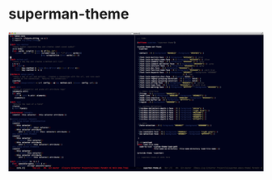 superman-theme
=============

![Screenshot](https://github.com/cursivecode/superman-emacs-theme/raw/master/screenshot.png)
